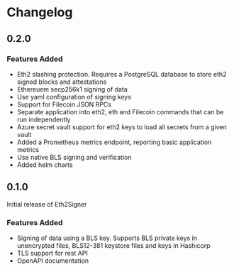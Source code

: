 # Changelog

## 0.2.0

### Features Added
- Eth2 slashing protection. Requires a PostgreSQL database to store eth2 signed blocks and attestations
- Ethereuem secp256k1 signing of data
- Use yaml configuration of signing keys
- Support for Filecoin JSON RPCs
- Separate application into eth2, eth and Filecoin commands that can be run independently
- Azure secret vault support for eth2 keys to load all secrets from a given vault
- Added a Prometheus metrics endpoint, reporting basic application metrics
- Use native BLS signing and verification
- Added helm charts

## 0.1.0

Initial release of Eth2Signer

### Features Added
- Signing of data using a BLS key. Supports BLS private keys in unencrypted files, BLS12-381 keystore files and keys in Hashicorp 
- TLS support for rest API
- OpenAPI documentation
